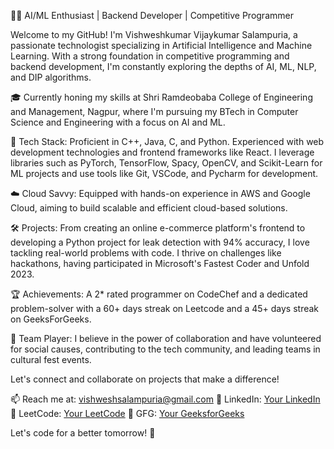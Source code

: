 👨‍💻 AI/ML Enthusiast | Backend Developer | Competitive Programmer

Welcome to my GitHub! I'm Vishweshkumar Vijaykumar Salampuria, a passionate technologist specializing in Artificial Intelligence and Machine Learning. With a strong foundation in competitive programming and backend development, I'm constantly exploring the depths of AI, ML, NLP, and DIP algorithms.

🎓 Currently honing my skills at Shri Ramdeobaba College of Engineering and Management, Nagpur, where I'm pursuing my BTech in Computer Science and Engineering with a focus on AI and ML.

🔧 Tech Stack: Proficient in C++, Java, C, and Python. Experienced with web development technologies and frontend frameworks like React. I leverage libraries such as PyTorch, TensorFlow, Spacy, OpenCV, and Scikit-Learn for ML projects and use tools like Git, VSCode, and Pycharm for development.

☁️ Cloud Savvy: Equipped with hands-on experience in AWS and Google Cloud, aiming to build scalable and efficient cloud-based solutions.

🛠️ Projects: From creating an online e-commerce platform's frontend to developing a Python project for leak detection with 94% accuracy, I love tackling real-world problems with code. I thrive on challenges like hackathons, having participated in Microsoft's Fastest Coder and Unfold 2023.

🏆 Achievements: A 2* rated programmer on CodeChef and a dedicated problem-solver with a 60+ days streak on Leetcode and a 45+ days streak on GeeksForGeeks.

🤝 Team Player: I believe in the power of collaboration and have volunteered for social causes, contributing to the tech community, and leading teams in cultural fest events.

Let's connect and collaborate on projects that make a difference!

📫 Reach me at: [vishweshsalampuria@gmail.com](mailto:vishweshsalampuria@gmail.com)
🔗 LinkedIn: [Your LinkedIn](https://www.linkedin.com/in/vishwesh-salampuria)
🧩 LeetCode: [Your LeetCode](https://leetcode.com/Vishu_1812)
🏅 GFG: [Your GeeksforGeeks](https://auth.geeksforgeeks.org/user/vishweshsalampuria)

Let's code for a better tomorrow! 🚀



